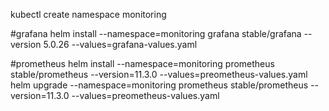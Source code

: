 

kubectl create namespace monitoring

#grafana
helm install --namespace=monitoring grafana stable/grafana --version 5.0.26 --values=grafana-values.yaml


#prometheus
helm install --namespace=monitoring prometheus stable/prometheus --version=11.3.0 --values=preometheus-values.yaml
helm upgrade --namespace=monitoring prometheus stable/prometheus --version=11.3.0 --values=preometheus-values.yaml
